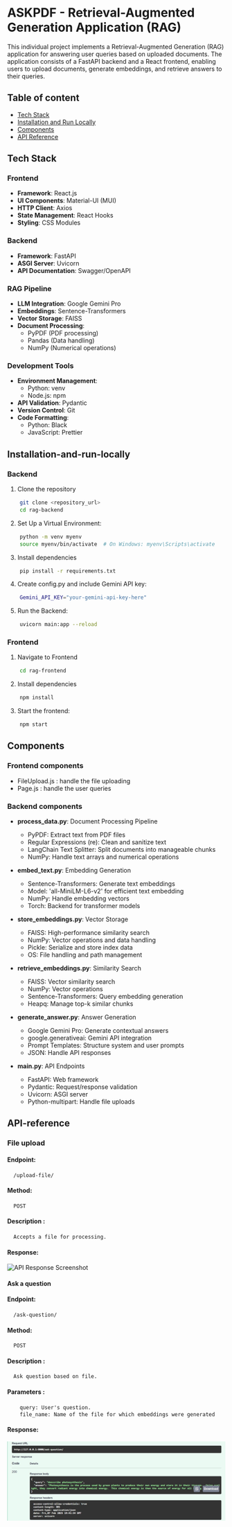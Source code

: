 # ASKPDF - Retrieval-Augmented Generation Application (RAG)

This individual project implements a Retrieval-Augmented Generation (RAG) application for answering user queries based on uploaded documents. The application consists of a FastAPI backend and a React frontend, enabling users to upload documents, generate embeddings, and retrieve answers to their queries.

## Table of content

- [Tech Stack](#tech-stack)
- [Installation and Run Locally](#installation-and-run-locally)
- [Components](#components)
- [API Reference](#API-reference)

## Tech Stack

### Frontend
- **Framework**: React.js
- **UI Components**: Material-UI (MUI)
- **HTTP Client**: Axios
- **State Management**: React Hooks
- **Styling**: CSS Modules

### Backend
- **Framework**: FastAPI
- **ASGI Server**: Uvicorn
- **API Documentation**: Swagger/OpenAPI

### RAG Pipeline
- **LLM Integration**: Google Gemini Pro
- **Embeddings**: Sentence-Transformers
- **Vector Storage**: FAISS
- **Document Processing**: 
  - PyPDF (PDF processing)
  - Pandas (Data handling)
  - NumPy (Numerical operations)

### Development Tools
- **Environment Management**: 
  - Python: venv
  - Node.js: npm
- **API Validation**: Pydantic
- **Version Control**: Git
- **Code Formatting**: 
  - Python: Black
  - JavaScript: Prettier

## Installation-and-run-locally

### Backend

1. Clone the repository
```bash
    git clone <repository_url>
    cd rag-backend
```
2. Set Up a Virtual Environment:
```bash
    python -m venv myenv
    source myenv/bin/activate  # On Windows: myenv\Scripts\activate
```
3. Install dependencies
```bash
    pip install -r requirements.txt
``` 
4. Create config.py and include Gemini API key: 
```bash
    Gemini_API_KEY="your-gemini-api-key-here"
```
5. Run the Backend: 
```bash
    uvicorn main:app --reload
```

### Frontend

1. Navigate to Frontend
```bash
    cd rag-frontend
```
2. Install dependencies
```bash
    npm install
```
3. Start the frontend:
```bash
    npm start
```
## Components

### Frontend components

- FileUpload.js : handle the file uploading
- Page.js : handle the user queries

### Backend components

- **process_data.py**: Document Processing Pipeline
  - PyPDF: Extract text from PDF files
  - Regular Expressions (re): Clean and sanitize text
  - LangChain Text Splitter: Split documents into manageable chunks
  - NumPy: Handle text arrays and numerical operations

- **embed_text.py**: Embedding Generation
  - Sentence-Transformers: Generate text embeddings
  - Model: 'all-MiniLM-L6-v2' for efficient text embedding
  - NumPy: Handle embedding vectors
  - Torch: Backend for transformer models

- **store_embeddings.py**: Vector Storage
  - FAISS: High-performance similarity search
  - NumPy: Vector operations and data handling
  - Pickle: Serialize and store index data
  - OS: File handling and path management

- **retrieve_embeddings.py**: Similarity Search
  - FAISS: Vector similarity search
  - NumPy: Vector operations
  - Sentence-Transformers: Query embedding generation
  - Heapq: Manage top-k similar chunks

- **generate_answer.py**: Answer Generation
  - Google Gemini Pro: Generate contextual answers
  - google.generativeai: Gemini API integration
  - Prompt Templates: Structure system and user prompts
  - JSON: Handle API responses

- **main.py**: API Endpoints
  - FastAPI: Web framework
  - Pydantic: Request/response validation
  - Uvicorn: ASGI server
  - Python-multipart: Handle file uploads

## API-reference

### File upload

#### Endpoint: 
```http
  /upload-file/
```
#### Method:
```http
  POST
```
#### Description : 
```http
  Accepts a file for processing.
```
#### Response:
![API Response Screenshot](./images/uploadfile.jpg)

#### Ask a question

#### Endpoint: 
```http
  /ask-question/
```
#### Method:
```http
  POST
```
#### Description : 
```http
  Ask question based on file.
```
#### Parameters : 
```http
    query: User's question.
    file_name: Name of the file for which embeddings were generated
```
#### Response:
![API Response Screenshot](./images/userquery.jpg)



